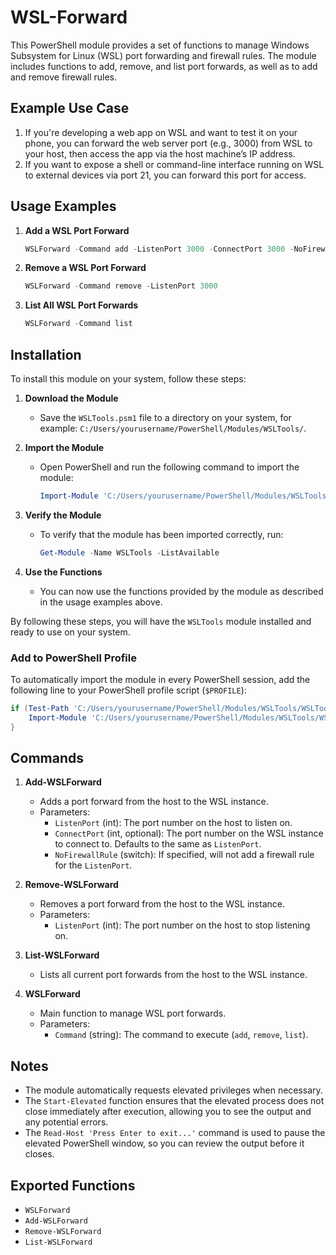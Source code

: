 # WSL-Forward

This PowerShell module provides a set of functions to manage Windows Subsystem for Linux (WSL) port forwarding and firewall rules. The module includes functions to add, remove, and list port forwards, as well as to add and remove firewall rules.

## Example Use Case

1. If you're developing a web app on WSL and want to test it on your phone, you can forward the web server port (e.g., 3000) from WSL to your host, then access the app via the host machine’s IP address.
1. If you want to expose a shell or command-line interface running on WSL to external devices via port 21, you can forward this port for access.

## Usage Examples

1. **Add a WSL Port Forward**
   ```powershell
   WSLForward -Command add -ListenPort 3000 -ConnectPort 3000 -NoFirewallRule
   ```

2. **Remove a WSL Port Forward**
   ```powershell
   WSLForward -Command remove -ListenPort 3000
   ```

3. **List All WSL Port Forwards**
   ```powershell
   WSLForward -Command list
   ```
## Installation

To install this module on your system, follow these steps:

1. **Download the Module**
   - Save the `WSLTools.psm1` file to a directory on your system, for example: `C:/Users/yourusername/PowerShell/Modules/WSLTools/`.

2. **Import the Module**
   - Open PowerShell and run the following command to import the module:
     ```powershell
     Import-Module 'C:/Users/yourusername/PowerShell/Modules/WSLTools/WSLTools.psm1'
     ```

3. **Verify the Module**
   - To verify that the module has been imported correctly, run:
     ```powershell
     Get-Module -Name WSLTools -ListAvailable
     ```

4. **Use the Functions**
   - You can now use the functions provided by the module as described in the usage examples above.

By following these steps, you will have the `WSLTools` module installed and ready to use on your system.


### Add to PowerShell Profile

To automatically import the module in every PowerShell session, add the following line to your PowerShell profile script (`$PROFILE`):

```powershell
if (Test-Path 'C:/Users/yourusername/PowerShell/Modules/WSLTools/WSLTools.psm1') {
    Import-Module 'C:/Users/yourusername/PowerShell/Modules/WSLTools/WSLTools.psm1'
}
```

## Commands

1. **Add-WSLForward**
   - Adds a port forward from the host to the WSL instance.
   - Parameters:
     - `ListenPort` (int): The port number on the host to listen on.
     - `ConnectPort` (int, optional): The port number on the WSL instance to connect to. Defaults to the same as `ListenPort`.
     - `NoFirewallRule` (switch): If specified, will not add a firewall rule for the `ListenPort`.

1. **Remove-WSLForward**
   - Removes a port forward from the host to the WSL instance.
   - Parameters:
     - `ListenPort` (int): The port number on the host to stop listening on.

1. **List-WSLForward**
   - Lists all current port forwards from the host to the WSL instance.

1. **WSLForward**
   - Main function to manage WSL port forwards.
   - Parameters:
     - `Command` (string): The command to execute (`add`, `remove`, `list`).
    
## Notes

- The module automatically requests elevated privileges when necessary.
- The `Start-Elevated` function ensures that the elevated process does not close immediately after execution, allowing you to see the output and any potential errors.
- The `Read-Host 'Press Enter to exit...'` command is used to pause the elevated PowerShell window, so you can review the output before it closes.

## Exported Functions

- `WSLForward`
- `Add-WSLForward`
- `Remove-WSLForward`
- `List-WSLForward`
